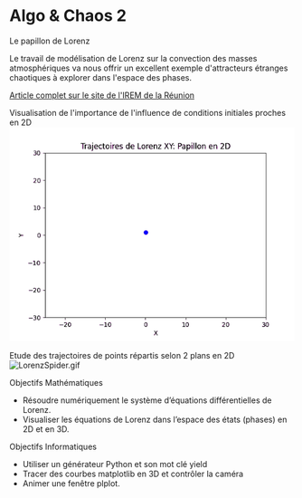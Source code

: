 # Algo & Chaos 2

Le papillon de Lorenz

Le travail de modélisation de Lorenz sur la convection des masses atmosphériques va nous offrir un excellent exemple d'attracteurs étranges chaotiques à explorer dans l'espace des phases.

[Article complet sur le site de l&#39;IREM de la Réunion](https://irem.univ-reunion.fr/spip.php?article1126&var_mode=calcul)

Visualisation de l'importance de l'influence de conditions initiales proches en 2D
![Lorenz2DXY.gif](https://github.com/habib256/algo-chaos/raw/main/2.PapillonDeLorenz/docs/Lorenz2DXY.gif)

Etude des trajectoires de points répartis selon 2 plans en 2D
![LorenzSpider.gif](https://github.com/habib256/algo-chaos/raw/main/2.PapillonDeLorenz/docs/LorenzSpider.gif)

Objectifs Mathématiques

- Résoudre numériquement le système d’équations différentielles de Lorenz.
- Visualiser les équations de Lorenz dans l’espace des états (phases) en 2D et en 3D.

Objectifs Informatiques

- Utiliser un générateur Python et son mot clé yield
- Tracer des courbes matplotlib en 3D et contrôler la caméra
- Animer une fenêtre plplot.
